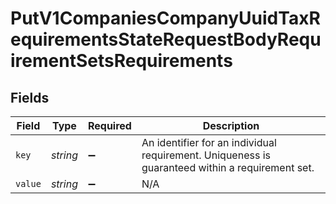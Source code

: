 # PutV1CompaniesCompanyUuidTaxRequirementsStateRequestBodyRequirementSetsRequirements


## Fields

| Field                                                                                           | Type                                                                                            | Required                                                                                        | Description                                                                                     |
| ----------------------------------------------------------------------------------------------- | ----------------------------------------------------------------------------------------------- | ----------------------------------------------------------------------------------------------- | ----------------------------------------------------------------------------------------------- |
| `key`                                                                                           | *string*                                                                                        | :heavy_minus_sign:                                                                              | An identifier for an individual requirement. Uniqueness is guaranteed within a requirement set. |
| `value`                                                                                         | *string*                                                                                        | :heavy_minus_sign:                                                                              | N/A                                                                                             |